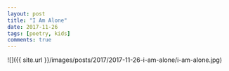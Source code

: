 ```yaml
---
layout: post
title: "I Am Alone"
date: 2017-11-26
tags: [poetry, kids]
comments: true
---
```

![]({{ site.url }}/images/posts/2017/2017-11-26-i-am-alone/i-am-alone.jpg)

